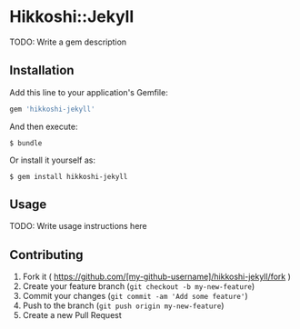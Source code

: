 # Hikkoshi::Jekyll

TODO: Write a gem description

## Installation

Add this line to your application's Gemfile:

```ruby
gem 'hikkoshi-jekyll'
```

And then execute:

    $ bundle

Or install it yourself as:

    $ gem install hikkoshi-jekyll

## Usage

TODO: Write usage instructions here

## Contributing

1. Fork it ( https://github.com/[my-github-username]/hikkoshi-jekyll/fork )
2. Create your feature branch (`git checkout -b my-new-feature`)
3. Commit your changes (`git commit -am 'Add some feature'`)
4. Push to the branch (`git push origin my-new-feature`)
5. Create a new Pull Request
